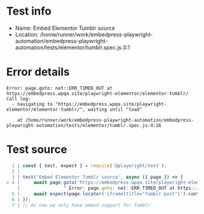 # Test info

- Name: Embed Elementor Tumblr source
- Location: /home/runner/work/embedpress-playwright-automation/embedpress-playwright-automation/tests/elementor/tumblr.spec.js:3:1

# Error details

```
Error: page.goto: net::ERR_TIMED_OUT at https://embedpress.wpqa.site/playwright-elementor/elementor-tumblr/
Call log:
  - navigating to "https://embedpress.wpqa.site/playwright-elementor/elementor-tumblr/", waiting until "load"

    at /home/runner/work/embedpress-playwright-automation/embedpress-playwright-automation/tests/elementor/tumblr.spec.js:4:16
```

# Test source

```ts
  1 | const { test, expect } = require('@playwright/test');
  2 |
  3 | test('Embed Elementor Tumblr source', async ({ page }) => {
> 4 |     await page.goto('https://embedpress.wpqa.site/playwright-elementor/elementor-tumblr/');
    |                ^ Error: page.goto: net::ERR_TIMED_OUT at https://embedpress.wpqa.site/playwright-elementor/elementor-tumblr/
  5 |     await expect(page.locator('iframe[title="Tumblr post"]').contentFrame().getByRole('link', { name: 'nahidwpd', exact: true })).toBeVisible();
  6 | });
  7 | // As now we only have embed support for Tumblr
```